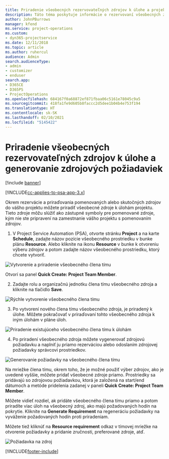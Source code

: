 ```yaml
---
title: Priradenie všeobecných rezervovateľných zdrojov k úlohe a projektovému tímu
description: Táto téma poskytuje informácie o rezervovaní všeobecných zdrojoch pre úlohy a projektové tímy.
author: JohnPBurrows
manager: kfend
ms.service: project-operations
ms.custom:
- dyn365-projectservice
ms.date: 12/11/2018
ms.topic: article
ms.author: ruhercul
audience: Admin
search.audienceType:
- admin
- customizer
- enduser
search.app:
- D365CE
- D365PS
- ProjectOperations
ms.openlocfilehash: 684167f0a68872ef871fbaa06c5161e78045c9a5
ms.sourcegitcommit: 418fa1fe9d605b8faccc2d5dee1b04b4e753f194
ms.translationtype: HT
ms.contentlocale: sk-SK
ms.lasthandoff: 02/10/2021
ms.locfileid: "5145422"
---
```

# <a name="assign-generic-bookable-resources-to-a-task-and-generate-resource-requirements"></a>Priradenie všeobecných rezervovateľných zdrojov k úlohe a generovanie zdrojových požiadaviek 

[!include [banner](../includes/psa-now-project-operations.md)]

[!INCLUDE[cc-applies-to-psa-app-3.x](../includes/cc-applies-to-psa-app-3x.md)]

Okrem rezervácie a priraďovania pomenovaných alebo skutočných zdrojov do vášho projektu môžete priradiť všeobecné zdroje k úlohám projektu. Tieto zdroje môžu slúžiť ako zástupné symboly pre pomenované zdroje, kým nie ste pripravení na zamestnanie vášho projektu s pomenovaním zdrojov. 

1. V Project Service Automation (PSA), otvorte stránku **Project** a na karte **Schedule**, zadajte názov pozície všeobecného prostriedku v bunke plánu **Resource**. Alebo kliknite na ikonu **Resource** v bunke k otvoreniu výberu zdrojov a potom zadajte názov všeobecného prostriedku, ktorý chcete vytvoriť.

![Vytvorenie a priradenie všeobecného člena tímu](media/RM-how-to-9.png)

Otvorí sa panel **Quick Create: Project Team Member**. 

2. Zadajte rolu a organizačnú jednotku člena tímu všeobecného zdroja a kliknite na tlačidlo **Save**.

![Rýchle vytvorenie všeobecného člena tímu](media/RM-how-to-10.png)

3. Po vytvorení nového člena tímu všeobecného zdroja, je priradený k úlohe. Môžete pokračovať v priraďovaní tohto všeobecného zdroja k iným úlohám v pláne úloh.

![Priradenie existujúceho všeobecného člena tímu k úlohám](media/RM-how-to-11.png)

4. Po priradení všeobecného zdroja môžete vygenerovať zdrojovú požiadavku a naplniť ju priamo rezerváciou alebo odoslaním zdrojovej požiadavky správcovi prostriedkov.

![Generovanie požiadavky na všeobecného člena tímu](media/RM-how-to-12.png)

Na mriežke člena tímu, okrem toho, že je možné použiť výber zdrojov, ako je uvedené vyššie, môžete pridať všeobecné zdroje priamo. Prostriedky sa pridávajú so zdrojovou požiadavkou, ktorá je založená na start/end dátumoch a metóde pridelenia zadanej v paneli **Quick Create: Project Team Member**.

Môžete vidieť rozdiel, ak pridáte všeobecného člena tímu priamo a potom priradíte viac úloh na všeobecný zdroj, ako majú požadovaných hodín na pokrytie. Kliknite na **Generate Requirement** na regeneráciu požiadavky na vyváženie požadovaných hodín proti priradeniam.

Môžete tiež kliknúť na **Resource requirement** odkaz v tímovej mriežke na otvorenie požiadavky a pridanie zručnosti, preferované zdroje, atď.

![Požiadavka na zdroj](media/RM-how-to-13.png)



[!INCLUDE[footer-include](../includes/footer-banner.md)]